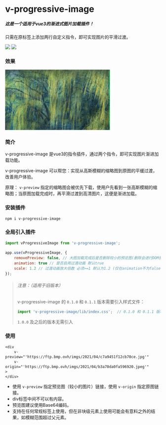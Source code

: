 # v-progressive-image

##### 这是一个适用于vue3的渐进式图片加载插件！

只需在原标签上添加两行自定义指令，即可实现图片的平滑过渡。

<a href="https://www.npmjs.com/package/v-progressive-image"><img src="https://img.shields.io/npm/v/v-progressive-image"></a> <img src="https://img.shields.io/badge/vue-3.x-brightgreen">

### 效果

![v-progressive-image](./v-progressive-image.gif)

### 简介

v-progressive-image 是vue3的指令插件，通过两个指令，即可实现图片渐进加载功能。

v-progressive-image 可以帮您：实现从高斯模糊的缩略图到原图的平缓过渡，改善用户体验。

原理： `v-preview` 指定的缩略图会被优先下载，使用户先看到一张高斯模糊的缩略图；当原图加载完成时，再平滑过渡到高清图片，这便是渐进加载。

### 安装插件

```
npm i v-progressive-image
```

### 全局引入插件

```javascript
import vProgressiveImage from 'v-progressive-image';
```

```javascript
app.use(vProgressiveImage, {
    removePreview: false, // 大图加载完成后是否删除较小的预览图(删除会进行DOM操作) 默认false
    animation: true // 是否启用过渡动画 默认true
    scale: 1.2 // 过渡动画放大倍数 必须>=1 默认为1.2 (仅在animation不为false时生效，1.0.0及之后的版本支持)
});
```

> ###### 注意：（适用于旧版本）
>
> v-progressive-image 的 `0.1.0` 和 `0.1.1` 版本需要引入样式文件：
>
> ```javascript
> import 'v-progressive-image/lib/index.css';  // 0.1.0 和 0.1.1 版本需要引入样式文件
> ```
>
> `1.0.0` 及之后的版本无需引入

### 使用

```vue
<div
	v-preview="'https://ftp.bmp.ovh/imgs/2021/04/c7a9451f12cb70ce.jpg'"
	v-origin="'https://ftp.bmp.ovh/imgs/2021/04/b3a70da0fa596920.jpeg'"
>
</div>
```

- 使用 `v-preview` 指定预览图（较小的图片）链接，使用 `v-origin` 指定原图链接。
- div标签中间不可以有内容。
- 预览图建议使用Base64编码。
- 支持在任何常规标签上使用，但在非块级元素上使用可能会有意料之外的结果，如模糊范围超过父元素。